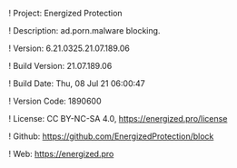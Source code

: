 ! Project: Energized Protection

! Description: ad.porn.malware blocking.

! Version: 6.21.0325.21.07.189.06

! Build Version: 21.07.189.06

! Build Date: Thu, 08 Jul 21 06:00:47

! Version Code: 1890600

! License: CC BY-NC-SA 4.0, https://energized.pro/license

! Github: https://github.com/EnergizedProtection/block

! Web: https://energized.pro
